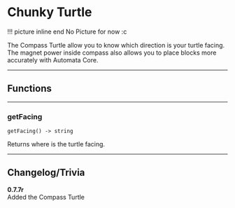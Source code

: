 # Chunky Turtle

!!! picture inline end
    No Picture for now :c

The Compass Turtle allow you to know which direction is your turtle facing.
The magnet power inside compass also allows you to place blocks more accurately with Automata Core.

<p class="picture-spacing" style="--ps:6.3rem;"></p>

---

## Functions

---

### getFacing
```
getFacing() -> string
```

Returns where is the turtle facing.

---

## Changelog/Trivia

**0.7.7r**  
Added the Compass Turtle
